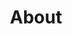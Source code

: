 ---
title: About
description: |-
    96Boards is a range of hardware specifications created by Linaro to make the latest ARM-based processors available to developers at a reasonable cost.
permalink: "/about/"
status: active
layout: flow
js-package: about
css-package: about
jumbotron:
    animation: fade
    description: ""
    background-image: /assets/images/content/96boards-banner-1.jpg
flow:
    - row: container_row
      sections: 
        - format: text
          content: >

            96Boards is a range of hardware specifications created by Linaro to make the latest ARM-based processors available to developers at a reasonable cost. The specifications are open and define a standard board layout for SoC-agnostic (processor independent) development platforms that can be used by software application, hardware device, kernel and other system software developers. Boards produced to the 96Boards specifications are suitable for rapid prototyping, hobbyist projects or incorporation into new systems for a wide range of applications including desktop and laptop computing, the digital home, digital signage, point of sale (POS), high-end audio, robotics and drones, artificial intelligence, virtual reality, IoT and industrial control.

            Standardized expansion buses for peripheral I/O have led to a wide range of compatible add-on mezzanine boards that will work across a variety of 96Boards products. Users have access to a wide range of boards with different features at various price points. In addition, some SoC vendors have announced long term availability of the SoC to encourage their use in products with long life cycles.
        - format: members
          style: zoom 
          item_width: 5ths
          content: 
              - name: SoM Edition Logo
                image:
                    path: /assets/images/content/96Boards-Logo-96 SoM.svg
                    alt: SoM Edition Logo
              - name: Consumer Edition Logo
                image:
                    path: /assets/images/content/96Consumer.svg
                    alt: Consumer Edition Logo
              - name: Enterprise Edition Logo\
                image:
                    path: /assets/images/content/96Enterprise.svg
                    alt: Enterprise Edition Logo
              - name: IoT Edition Logo
                image:
                    path: /assets/images/content/96IoT.svg
                    alt: IoT Edition Logo
              - name: Mezzanine Edition Logo
                image:
                    path: /assets/images/content/96Partner.svg
                    alt: Mezzanine Edition Logo
    - row: container_row
      sections:
        - format: feature_block
          content:
            side_content:
                position: right
                type: image
                content: /assets/images/products/carbon-front-hd.jpg
            title: Small
            text: page_content
            text: >
                The 96Boards Specifications manages to pack an unexpected amount of components and features onto a small form-factor. This small size offers developers and makers a wide range of prototyping options when bringing a project or product to life.
    - row: container_row
      sections:
        - format: feature_block
          content:
            side_content:
                position: left
                type: image
                content: /assets/images/products/hikey960-hd.png
            title: Powerful
            text: page_content
            text: >
                Industry wide, the 96Boards standard has attracted many leading chip makers and board manufacturers. Most SoCs which are made available for development on 96Boards are also found in currently shipping mainstream products. You will always find new and exciting features on every 96Boards.
    - row: container_row
      sections:
        - format: feature_block
          content:
            side_content:
                position: right
                type: image
                content: /assets/images/products/avenger96-front-sd.png
            title: Reliable
            text: page_content
            text: >
                Most 96Boards are released with a production plan in mind. The chips used on 96Boards are an ideal option for product development. Most chip makers who choose 96Boards will guarantee the availability of their chips over the long term. This allows for interruption-free development of a project and/or product. The availability of your 96Boards SoC (and/or SoM equivalent) will allow you to, much more easily, bring your product to market. End users can develop and test prototypes on a 96Boards device, then purchase the SoC in large quantities to use in a final product.
    - row: container_row
      sections:
        - format: feature_block
          content:
            side_content:
                position: left
                type: image
                content: /assets/images/products/oxalis-front-sd.jpg
            title: Versatile
            text: page_content
            text: >
                The family of specifications allows one to choose from a wide range of functionality in a variety of form-factors, catering to different market segments and price points. The availability of compatible add-ons through the mezzanine ecosystem allows product designers to enhance the functionality of the board to cater to their specific application.
    - row: container_row
      sections:
        - format: feature_block
          content:
            side_content:
                position: right
                type: image
                content: /assets/images/products/SoM-Carrier-Board-with-Module-min.jpg
            title: Interchangeable
            text: page_content
            text: >
                The 96Boards specification requires exposure of the various I/O interfaces on the SoCs through standard expansion connectors (High and Low speed). This allows any product designed on one board to be fairly portable to other boards in the same family.
    - row: container_row
      sections: 
        - format: title
          size: h2
          content: Benefits of the 96Boards ecosystem
    - row: container_row
      sections:
        - format: feature_block
          content:
            side_content:
                position: left
                type: slider
                content:
                    lightbox_enabled: true
                    xs_items: 1
                    sm_items: 1
                    md_items: 1
                    lg_items: 1
                    seconds_per_slide: 5
                    items:
                        - image: /assets/images/content/vendor-image-1.jpg
                          alt: Vendor Image
                          title: Vendor Image 1
                        - image: /assets/images/content/vendor-image-2.jpg
                          alt: Vendor Image
                          title: Vendor Image 1
            buttons:
              - title: Specifications
                url: /specifications/
                class: btn-primary
              - title: Membership
                url: /membership/
                class: btn-primary
            title: Vendors
            text: page_content
            text: >

                **As a Vendor** you are able to join a growing 96Boards ecosystem while minimizing your engineering efforts to design a new board. This market comes with an established community of end users who are interested in low-cost prototyping platforms for their next product idea or just to tinker with.

                The 96Boards specification allows enough flexibility to expose differentiating features of a SoC outside of the mandatory feature set. The board can be an enabler for new design wins and custom board design consultancy eventually leading to volume orders for the SoC.

    - row: container_row
      sections:
        - format: feature_block
          content:
            side_content:
                position: right
                type: slider
                content:
                    lightbox_enabled: true
                    xs_items: 1
                    sm_items: 1
                    md_items: 1 
                    lg_items: 1
                    seconds_per_slide: 5
                    items:
                        - image: /assets/images/content/bkk19-demo-friday.jpg
                          alt: Background Image
                          title: Background Image 1
                        - image: /assets/images/content/consumer-image-1.jpg
                          alt: End User Slider Image
                          title: End User Slider Image 1
                        - image: /assets/images/content/consumer-image-2.jpg
                          alt: End User 96Boards Slider Image
                          title: End User 96Boards Slider Image 1
            buttons:
                - title: Browse 96Boards
                  url: /products/
                  class: btn-primary
            title: End users
            text: page_content
            text: >
                **As an End User** you are able to pick and choose from a variety of boards featuring different SoCs in a range of form factors and a common set of core features. The family of 96Boards specifications allows you to pick the form-factor that best suits your usecase and price point. To protect your investment while developing products on 96Boards, it is important to know, many of our SoC vendors intend to make their parts available for the long-term.

                A vibrant and growing 96Boards community can also be leveraged when getting up to speed on current software and core functionality for all our boards.
    - type: custom_include_row
      source: members.html
---